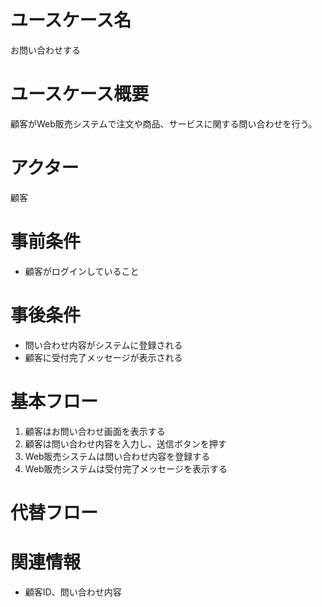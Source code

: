 # ユースケース名
お問い合わせする

# ユースケース概要
顧客がWeb販売システムで注文や商品、サービスに関する問い合わせを行う。

# アクター
顧客

# 事前条件
- 顧客がログインしていること

# 事後条件
- 問い合わせ内容がシステムに登録される
- 顧客に受付完了メッセージが表示される

# 基本フロー
1. 顧客はお問い合わせ画面を表示する
2. 顧客は問い合わせ内容を入力し、送信ボタンを押す
3. Web販売システムは問い合わせ内容を登録する
4. Web販売システムは受付完了メッセージを表示する

# 代替フロー


# 関連情報
- 顧客ID、問い合わせ内容
